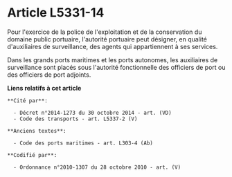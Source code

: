 # Article L5331-14

Pour l'exercice de la police de l'exploitation et de la conservation du domaine public portuaire, l'autorité portuaire peut
désigner, en qualité d'auxiliaires de surveillance, des agents qui appartiennent à ses services.

Dans les grands ports maritimes et les ports autonomes, les auxiliaires de surveillance sont placés sous l'autorité
fonctionnelle des officiers de port ou des officiers de port adjoints.

**Liens relatifs à cet article**

	**Cité par**:

	  - Décret n°2014-1273 du 30 octobre 2014 - art. (VD)
	  - Code des transports - art. L5337-2 (V)

	**Anciens textes**:

	  - Code des ports maritimes - art. L303-4 (Ab)

	**Codifié par**:

	  - Ordonnance n°2010-1307 du 28 octobre 2010 - art. (V)
